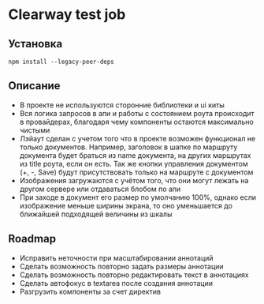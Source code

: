 # Clearway test job

## Установка
```
npm install --legacy-peer-deps
```
## Описание
- В проекте не используются сторонние библиотеки и ui киты
- Вся логика запросов в апи и работы с состоянием роута происходит в провайдерах, благодаря чему компоненты остаются максимально чистыми
- Лэйаут сделан с учетом того что в проекте возможен функционал не только документов. Например, заголовок в шапке по маршруту документа будет браться из 
name документа, на других маршрутах из title роута, если он есть. Так же кнопки управления документом (+, -, Save) будут присутствовать 
только на маршруте с документом
- Изображения загружаются с учётом того, что они могут лежать на другом сервере или отдаваться блобом по апи
- При заходе в документ его размер по умолчанию 100%, однако если изображение меньше ширины экрана, то оно уменьшается до ближайшей подходящей 
величины из шкалы

## Roadmap
- Исправить неточности при масштабировании аннотаций
- Сделать возможность повторно задать размеры аннотации
- Сделать возможность повторно редактировать текст в аннотациях
- Сделать автофокус в textarea после создания аннотации
- Разгрузить компоненты за счет директив
